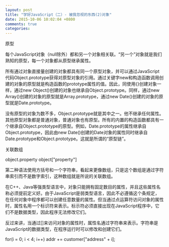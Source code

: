 ```yaml
---
layout: post
title: "学好JavaScript（二）- 被我忽视的东西(2)对象"
date: 2015-10-06 10:02:04 +0800
comments: true
categories: 
---
```

原型

每个JavaScript对象（null除外）都和另一个对象相关联。“另一个”对象就是我们熟知的原型，每一个对象都从原型继承属性。

所有通过对象直接量创建的对象都具有同一个原型对象，并可以通过JavaScript代码Object.prototype获得对原型对象的引用。通过关键字new和构造函数调用创建的对象的原型就是构造函数的prototype属性的值。因此，同使用{}创建对象一样，通过new Object()创建的对象也继承自Object.prototype。同样，通过new Array()创建的对象的原型就是Array.prototype，通过new Date()创建的对象的原型就是Date.prototype。

没有原型的对象为数不多，Object.prototype就是其中之一。他不继承任何属性。其他原型对象都是普通对象，普通对象也有原型。所有的内置的构造函数都具有一个继承自Object.prototype的原型。例如，Date.prototype的属性继承自Object.prototype，因此由new Date()创建的Date对象的属性同时继承自Date.prototype和Object.prototype。这就是所谓的“原型链”。

关联数组

object.property
object["property"]

第二种语法使用方括号和一个字符串，看起来更像数组，只是这个数组是通过字符串索引而不是数字索引，这种数组就是所说的关联数组。

在C++、Java等强类型语言中，对象只能拥有固定数目的属性，并且这些属性名称必须提前定义好。由于JavaScript是弱类型语言，因此不必遵循这个条规定，在任何对象中程序都可以创建任意数量的属性。但当通过点运算符访问对象的属性时，属性名用一个标识符来表示。标示符必须直接出现在JavaScript程序中，它们不是数据类型，因此程序无法修改它们。

反过来讲，当通过[]来访问对象的属性时，属性名通过字符串来表示。字符串是JavaScript的数据类型，在程序运行时可以修改和创建它们。

for(i = 0; i < 4; i++)
	addr += customer["address" + i];


